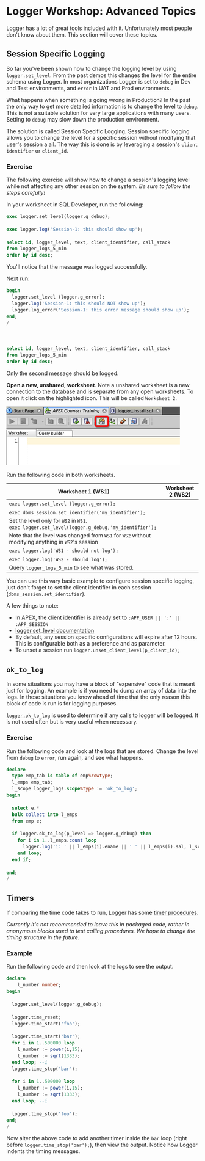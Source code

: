 # Logger Workshop: Advanced Topics

Logger has a lot of great tools included with it. Unfortunately most people don't know about them. This section will cover these topics.

## Session Specific Logging

So far you've been shown how to change the logging level by using `logger.set_level`. From the past demos this changes the level for the entire schema using Logger. In most organizations Logger is set to `debug` in Dev and Test environments, and `error` in UAT and Prod environments.

What happens when something is going wrong in Production? In the past the only way to get more detailed information is to change the level to `debug`. This is not a suitable solution for very large applications with many users. Setting to `debug` may slow down the production environment.

The solution is called Session Specific Logging. Session specific logging allows you to change the level for a specific session without modifying that user's session a all. The way this is done is by leveraging a session's `client identifier` or `client_id`.

### Exercise

The following exercise will show how to change a session's logging level while not affecting any other session on the system. _Be sure to follow the steps carefully!_

In your worksheet in SQL Developer, run the following:

```sql
exec logger.set_level(logger.g_debug);

exec logger.log('Session-1: this should show up');

select id, logger_level, text, client_identifier, call_stack
from logger_logs_5_min
order by id desc;
```

You'll notice that the message was logged successfully.

Next run:

```sql
begin
  logger.set_level (logger.g_error);
  logger.log('Session-1: this should NOT show up');
  logger.log_error('Session-1: this error message should show up');
end;
/



select id, logger_level, text, client_identifier, call_stack
from logger_logs_5_min
order by id desc;
```

Only the second message should be logged.

**Open a new, unshared, worksheet**. Note a unshared worksheet is a new connection to the database and is separate from any open worksheets. To open it click on the highlighted icon. This will be called `Worksheet 2`.

![](img/adv_new_sheet.png)

Run the following code in both worksheets.

Worksheet 1 (WS1) | Worksheet 2 (WS2)
--- | ---
`exec logger.set_level (logger.g_error);` |
 | `exec dbms_session.set_identifier('my_identifier');`
Set the level only for `WS2` in `WS1`. </br>  `exec logger.set_level(logger.g_debug,'my_identifier');` |
Note that the level was changed from `WS1` for `WS2` without modifying anything in `WS2`'s session |
`exec logger.log('WS1 - should not log');` |
 | `exec logger.log('WS2 - should log');`
Query `logger_logs_5_min` to see what was stored. |

You can use this vary basic example to configure session specific logging, just don't forget to set the client identifier in each session (`dbms_session.set_identifier`).

A few things to note:
- In APEX, the client identifier is already set to `:APP_USER || ':' || :APP_SESSION`
- [logger.set_level documentation](https://github.com/OraOpenSource/Logger/blob/master/docs/Logger%20API.md#set_level)
- By default, any session specific configurations will expire after 12 hours. This is configurable both as a preference and as parameter.
- To unset a session run `logger.unset_client_level(p_client_id);`


## `ok_to_log`

In some situations you may have a block of "expensive" code that is meant just for logging. An example is if you need to dump an array of data into the logs. In these situations you know ahead of time that the only reason this block of code is run is for logging purposes.

[`logger.ok_to_log`](https://github.com/OraOpenSource/Logger/blob/master/docs/Logger%20API.md#ok_to_log) is used to determine if any calls to logger will be logged. It is not used often but is very useful when necessary.

### Exercise

Run the following code and look at the logs that are stored. Change the level from `debug` to `error`, run again, and see what happens.

```sql
declare
  type emp_tab is table of emp%rowtype;
  l_emps emp_tab;
  l_scope logger_logs.scope%type := 'ok_to_log';
begin

  select e.*
  bulk collect into l_emps
  from emp e;

  if logger.ok_to_log(p_level => logger.g_debug) then
    for i in 1..l_emps.count loop
      logger.log('i: ' || l_emps(i).ename || ' ' || l_emps(i).sal, l_scope);
    end loop;
  end if;

end;
/
```


## Timers

If comparing the time code takes to run, Logger has some [timer procedures](https://github.com/OraOpenSource/Logger/blob/master/docs/Logger%20API.md#timing-procedures).

_Currently it's not recommended to leave this in packaged code, rather in anonymous blocks used to test calling procedures. We hope to change the timing structure in the future._

### Example

Run the following code and then look at the logs to see the output.

```sql
declare
    l_number number;
begin

  logger.set_level(logger.g_debug);

  logger.time_reset;
  logger.time_start('foo');

  logger.time_start('bar');
  for i in 1..500000 loop
    l_number := power(i,15);
    l_number := sqrt(1333);
  end loop; --i
  logger.time_stop('bar');

  for i in 1..500000 loop
    l_number := power(i,15);
    l_number := sqrt(1333);
  end loop; --i

  logger.time_stop('foo');
end;
/
```

Now alter the above code to add another timer inside the `bar` loop (right before `logger.time_stop('bar');`), then view the output. Notice how Logger indents the timing messages.
